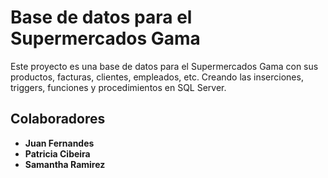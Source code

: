 # Base de datos para el Supermercados Gama

Este proyecto es una base de datos para el Supermercados Gama con sus productos, facturas, clientes, empleados, etc. Creando las inserciones, triggers, funciones y procedimientos en SQL Server.

## Colaboradores

- **Juan Fernandes**
- **Patricia Cibeira**
- **Samantha Ramirez**
